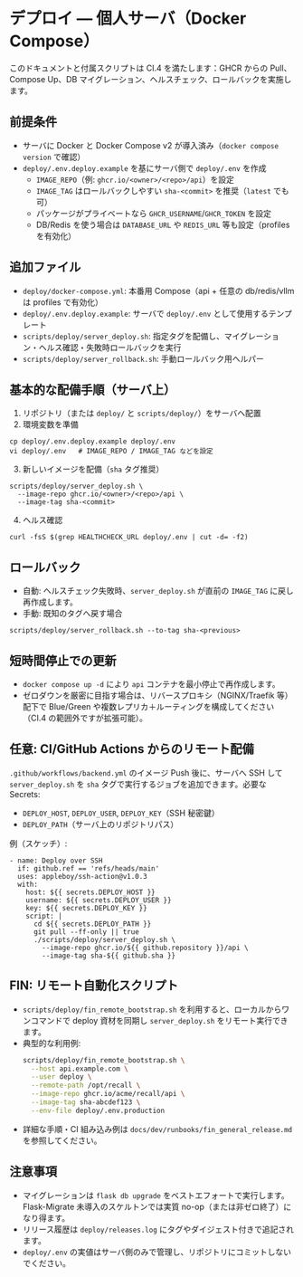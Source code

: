# デプロイ — 個人サーバ（Docker Compose）

このドキュメントと付属スクリプトは CI.4 を満たします：GHCR からの Pull、Compose Up、DB マイグレーション、ヘルスチェック、ロールバックを実施します。

## 前提条件
- サーバに Docker と Docker Compose v2 が導入済み（`docker compose version` で確認）
- `deploy/.env.deploy.example` を基にサーバ側で `deploy/.env` を作成
  - `IMAGE_REPO`（例: `ghcr.io/<owner>/<repo>/api`）を設定
  - `IMAGE_TAG` はロールバックしやすい `sha-<commit>` を推奨（`latest` でも可）
  - パッケージがプライベートなら `GHCR_USERNAME`/`GHCR_TOKEN` を設定
  - DB/Redis を使う場合は `DATABASE_URL` や `REDIS_URL` 等も設定（profiles を有効化）

## 追加ファイル
- `deploy/docker-compose.yml`: 本番用 Compose（api + 任意の db/redis/vllm は profiles で有効化）
- `deploy/.env.deploy.example`: サーバで `deploy/.env` として使用するテンプレート
- `scripts/deploy/server_deploy.sh`: 指定タグを配備し、マイグレーション・ヘルス確認・失敗時ロールバックを実行
- `scripts/deploy/server_rollback.sh`: 手動ロールバック用ヘルパー

## 基本的な配備手順（サーバ上）
1) リポジトリ（または `deploy/` と `scripts/deploy/`）をサーバへ配置
2) 環境変数を準備
```
cp deploy/.env.deploy.example deploy/.env
vi deploy/.env   # IMAGE_REPO / IMAGE_TAG などを設定
```
3) 新しいイメージを配備（`sha` タグ推奨）
```
scripts/deploy/server_deploy.sh \
  --image-repo ghcr.io/<owner>/<repo>/api \
  --image-tag sha-<commit>
```
4) ヘルス確認
```
curl -fsS $(grep HEALTHCHECK_URL deploy/.env | cut -d= -f2)
```

## ロールバック
- 自動: ヘルスチェック失敗時、`server_deploy.sh` が直前の `IMAGE_TAG` に戻し再作成します。
- 手動: 既知のタグへ戻す場合
```
scripts/deploy/server_rollback.sh --to-tag sha-<previous>
```

## 短時間停止での更新
- `docker compose up -d` により `api` コンテナを最小停止で再作成します。
- ゼロダウンを厳密に目指す場合は、リバースプロキシ（NGINX/Traefik 等）配下で Blue/Green や複数レプリカ＋ルーティングを構成してください（CI.4 の範囲外ですが拡張可能）。

## 任意: CI/GitHub Actions からのリモート配備
`.github/workflows/backend.yml` のイメージ Push 後に、サーバへ SSH して `server_deploy.sh` を `sha` タグで実行するジョブを追加できます。必要な Secrets:
- `DEPLOY_HOST`, `DEPLOY_USER`, `DEPLOY_KEY`（SSH 秘密鍵）
- `DEPLOY_PATH`（サーバ上のリポジトリパス）

例（スケッチ）:
```
- name: Deploy over SSH
  if: github.ref == 'refs/heads/main'
  uses: appleboy/ssh-action@v1.0.3
  with:
    host: ${{ secrets.DEPLOY_HOST }}
    username: ${{ secrets.DEPLOY_USER }}
    key: ${{ secrets.DEPLOY_KEY }}
    script: |
      cd ${{ secrets.DEPLOY_PATH }}
      git pull --ff-only || true
      ./scripts/deploy/server_deploy.sh \
        --image-repo ghcr.io/${{ github.repository }}/api \
        --image-tag sha-${{ github.sha }}
```


## FIN: リモート自動化スクリプト
- `scripts/deploy/fin_remote_bootstrap.sh` を利用すると、ローカルからワンコマンドで deploy 資材を同期し `server_deploy.sh` をリモート実行できます。
- 典型的な利用例:
  ```bash
  scripts/deploy/fin_remote_bootstrap.sh \
    --host api.example.com \
    --user deploy \
    --remote-path /opt/recall \
    --image-repo ghcr.io/acme/recall/api \
    --image-tag sha-abcdef123 \
    --env-file deploy/.env.production
  ```
- 詳細な手順・CI 組み込み例は `docs/dev/runbooks/fin_general_release.md` を参照してください。

## 注意事項
- マイグレーションは `flask db upgrade` をベストエフォートで実行します。Flask-Migrate 未導入のスケルトンでは実質 no-op（または非ゼロ終了）になり得ます。
- リリース履歴は `deploy/releases.log` にタグやダイジェスト付きで追記されます。
- `deploy/.env` の実値はサーバ側のみで管理し、リポジトリにコミットしないでください。

